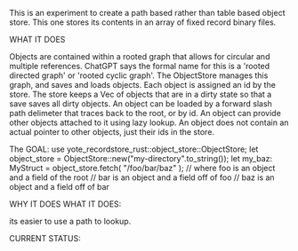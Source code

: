 This is an experiment to create a path based rather than table based object store. 
This one stores its contents in an array of fixed record binary files.

WHAT IT DOES

Objects are contained within a rooted graph that allows for circular and multiple references.
ChatGPT says the formal name for this is a 'rooted directed graph' or 'rooted cyclic graph'. 
The ObjectStore manages this graph, and saves and loads objects. Each object is assigned an
id by the store. The store keeps a Vec of objects that are in a dirty state so that a save
saves all dirty objects. An object can be loaded by a forward slash path delimeter that 
traces back to the root, or by id. An object can provide other objects attached to it using
lazy lookup. An object does not contain an actual pointer to other objects,
just their ids in the store.

The GOAL:
  use yote_recordstore_rust::object_store::ObjectStore;
  let object_store = ObjectStore::new("my-directory".to_string());
  let my_baz: MyStruct = object_store.fetch( "/foo/bar/baz" );
  // where foo is an object and a field of the root
  //       bar is an object and a field off of foo
  //       baz is an object and a field off of bar

WHY IT DOES WHAT IT DOES:

its easier to use a path to lookup.

CURRENT STATUS:
   
   
